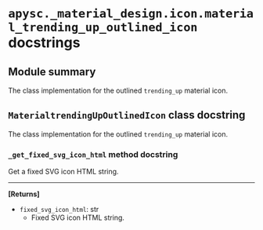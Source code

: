 # `apysc._material_design.icon.material_trending_up_outlined_icon` docstrings

## Module summary

The class implementation for the outlined `trending_up` material icon.

## `MaterialtrendingUpOutlinedIcon` class docstring

The class implementation for the outlined `trending_up` material icon.

### `_get_fixed_svg_icon_html` method docstring

Get a fixed SVG icon HTML string.<hr>

**[Returns]**

- `fixed_svg_icon_html`: str
  - Fixed SVG icon HTML string.